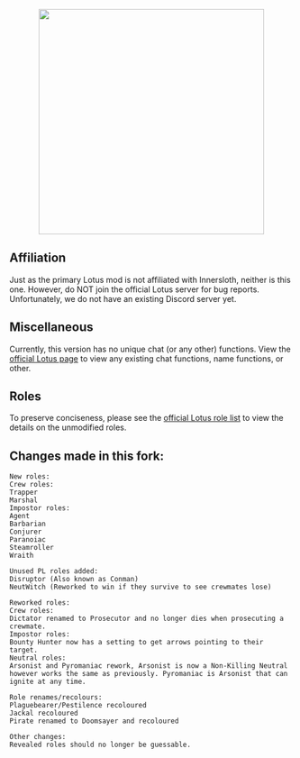 <p align="center">
  <img width="" height="400" src="https://media.discordapp.net/attachments/1105589440010788885/1118532952733798500/Project_Lotus_Icon_2.png?width=671&height=671">
</p>

## Affiliation

Just as the primary Lotus mod is not affiliated with Innersloth, neither is this one. However, do NOT join the official Lotus server for bug reports. Unfortunately, we do not have an existing Discord server yet.

## Miscellaneous

Currently, this version has no unique chat (or any other) functions. View the <a href = "https://github.com/ImaMapleTree/Lotus">official Lotus page</a> to view any existing chat functions, name functions, or other.

## Roles

To preserve conciseness, please see the <a href = "https://github.com/ImaMapleTree/Lotus#roles">official Lotus role list</a> to view the details on the unmodified roles.

## Changes made in this fork:

```
New roles:
Crew roles:
Trapper
Marshal
Impostor roles:
Agent
Barbarian
Conjurer
Paranoiac
Steamroller
Wraith

Unused PL roles added:
Disruptor (Also known as Conman)
NeutWitch (Reworked to win if they survive to see crewmates lose)

Reworked roles:
Crew roles:
Dictator renamed to Prosecutor and no longer dies when prosecuting a crewmate.
Impostor roles:
Bounty Hunter now has a setting to get arrows pointing to their target.
Neutral roles:
Arsonist and Pyromaniac rework, Arsonist is now a Non-Killing Neutral however works the same as previously. Pyromaniac is Arsonist that can ignite at any time.

Role renames/recolours:
Plaguebearer/Pestilence recoloured
Jackal recoloured
Pirate renamed to Doomsayer and recoloured

Other changes:
Revealed roles should no longer be guessable.
```
